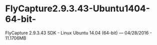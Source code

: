 # FlyCapture2.9.3.43-Ubuntu1404-64-bit-
FlyCapture 2.9.3.43 SDK - Linux Ubuntu 14.04 (64-bit) — 04/28/2016 - 11.1706MB
